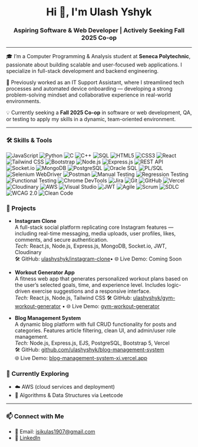 <h1 align="center">Hi 👋, I'm Ulash Yshyk</h1>
<h3 align="center">Aspiring Software & Web Developer | Actively Seeking Fall 2025 Co-op</h3>

---

🎓 I’m a Computer Programming & Analysis student at **Seneca Polytechnic**, passionate about building scalable and user-focused web applications. I specialize in full-stack development and backend engineering.

💼 Previously worked as an IT Support Assistant, where I streamlined tech processes and automated device onboarding — developing a strong problem-solving mindset and collaborative experience in real-world environments.

💡 Currently seeking a **Fall 2025 Co-op** in software or web development, QA, or testing to apply my skills in a dynamic, team-oriented environment.

---

### 🛠️ Skills & Tools

<p align="left">

  <!-- Programming Languages -->
  <img src="https://img.shields.io/badge/JavaScript-F7DF1E?logo=javascript&logoColor=000&style=flat-square" alt="JavaScript"/>
  <img src="https://img.shields.io/badge/Python-3776AB?logo=python&logoColor=fff&style=flat-square" alt="Python"/>
  <img src="https://img.shields.io/badge/C-00599C?logo=c&logoColor=fff&style=flat-square" alt="C"/>
  <img src="https://img.shields.io/badge/C++-00599C?logo=cplusplus&logoColor=fff&style=flat-square" alt="C++"/>
  <img src="https://img.shields.io/badge/SQL-4479A1?logo=postgresql&logoColor=fff&style=flat-square" alt="SQL"/>

  <!-- Frontend Technologies -->
  <img src="https://img.shields.io/badge/HTML5-E34F26?logo=html5&logoColor=fff&style=flat-square" alt="HTML5"/>
  <img src="https://img.shields.io/badge/CSS3-1572B6?logo=css3&logoColor=fff&style=flat-square" alt="CSS3"/>
  <img src="https://img.shields.io/badge/React-20232A?logo=react&logoColor=61DAFB&style=flat-square" alt="React"/>
  <img src="https://img.shields.io/badge/Tailwind_CSS-38B2AC?logo=tailwind-css&logoColor=white&style=flat-square" alt="Tailwind CSS"/>
  <img src="https://img.shields.io/badge/Bootstrap-563D7C?logo=bootstrap&logoColor=white&style=flat-square" alt="Bootstrap"/>

  <!-- Backend Technologies -->
  <img src="https://img.shields.io/badge/Node.js-339933?logo=node.js&logoColor=white&style=flat-square" alt="Node.js"/>
  <img src="https://img.shields.io/badge/Express.js-000000?logo=express&logoColor=white&style=flat-square" alt="Express.js"/>
  <img src="https://img.shields.io/badge/REST_API-005571?style=flat-square" alt="REST API"/>
  <img src="https://img.shields.io/badge/Socket.io-010101?logo=socket.io&logoColor=white&style=flat-square" alt="Socket.io"/>

  <!-- Databases -->
  <img src="https://img.shields.io/badge/MongoDB-47A248?logo=mongodb&logoColor=white&style=flat-square" alt="MongoDB"/>
  <img src="https://img.shields.io/badge/PostgreSQL-336791?logo=postgresql&logoColor=white&style=flat-square" alt="PostgreSQL"/>
  <img src="https://img.shields.io/badge/Oracle_SQL-F80000?logo=oracle&logoColor=white&style=flat-square" alt="Oracle SQL"/>
  <img src="https://img.shields.io/badge/PL%2FSQL-01529E?style=flat-square&logo=oracle" alt="PL/SQL"/>

  <!-- Testing & QA Tools -->
  <img src="https://img.shields.io/badge/Selenium-43B02A?logo=selenium&logoColor=white&style=flat-square" alt="Selenium WebDriver"/>
  <img src="https://img.shields.io/badge/Postman-FF6C37?logo=postman&logoColor=white&style=flat-square" alt="Postman"/>
  <img src="https://img.shields.io/badge/Manual_Testing-blue?style=flat-square" alt="Manual Testing"/>
  <img src="https://img.shields.io/badge/Regression_Testing-blue?style=flat-square" alt="Regression Testing"/>
  <img src="https://img.shields.io/badge/Functional_Testing-blue?style=flat-square" alt="Functional Testing"/>
  <img src="https://img.shields.io/badge/Chrome_DevTools-4285F4?logo=google-chrome&logoColor=white&style=flat-square" alt="Chrome DevTools"/>
  <img src="https://img.shields.io/badge/Jira-0052CC?logo=jira&logoColor=white&style=flat-square" alt="Jira"/>

  <!-- Dev Tools & Platforms -->
  <img src="https://img.shields.io/badge/Git-F05032?logo=git&logoColor=white&style=flat-square" alt="Git"/>
  <img src="https://img.shields.io/badge/GitHub-181717?logo=github&logoColor=white&style=flat-square" alt="GitHub"/>
  <img src="https://img.shields.io/badge/Vercel-000000?logo=vercel&logoColor=white&style=flat-square" alt="Vercel"/>
  <img src="https://img.shields.io/badge/Cloudinary-3448C5?logo=cloudinary&logoColor=white&style=flat-square" alt="Cloudinary"/>
  <img src="https://img.shields.io/badge/AWS-232F3E?logo=amazon-aws&logoColor=white&style=flat-square" alt="AWS"/>
  <img src="https://img.shields.io/badge/Visual_Studio-5C2D91?logo=visual-studio&logoColor=white&style=flat-square" alt="Visual Studio"/>

  <!-- Practices & Methodologies -->
  <img src="https://img.shields.io/badge/JWT-000000?logo=jsonwebtokens&logoColor=white&style=flat-square" alt="JWT"/>
  <img src="https://img.shields.io/badge/Agile-FE7A16?logo=scrumalliance&logoColor=white&style=flat-square" alt="Agile"/>
  <img src="https://img.shields.io/badge/Scrum-6DB33F?style=flat-square" alt="Scrum"/>
  <img src="https://img.shields.io/badge/SDLC-1F425F?style=flat-square" alt="SDLC"/>
  <img src="https://img.shields.io/badge/WCAG_2.0-964B00?style=flat-square" alt="WCAG 2.0"/>
  <img src="https://img.shields.io/badge/Clean_Code-1f425f?style=flat-square" alt="Clean Code"/>

</p>



### 📌  Projects

- **Instagram Clone**  
  A full-stack social platform replicating core Instagram features — including real-time messaging, media uploads, user profiles, likes, comments, and secure authentication.  
  _Tech:_ React.js, Node.js, Express.js, MongoDB, Socket.io, JWT, Cloudinary  
  🛠️ GitHub: [ulashyshyk/instagram-clone](https://github.com/ulashyshyk/instagram-clone)• 🌐 Live Demo: Coming Soon

- **Workout Generator App**  
  A fitness web app that generates personalized workout plans based on the user’s selected goals, time, and experience level. Includes logic-driven exercise suggestions and a responsive interface.  
  _Tech:_ React.js, Node.js, Tailwind CSS 
🛠️ GitHub: [ulashyshyk/gym-workout-generator](https://github.com/ulashyshyk/gym-workout-generator) • 🌐 Live Demo: [gym-workout-generator](https://gym-workout-generator-woad.vercel.app/)

- **Blog Management System**  
  A dynamic blog platform with full CRUD functionality for posts and categories. Features article filtering, clean UI, and admin/user role management.  
  _Tech:_ Node.js, Express.js, EJS, PostgreSQL, Bootstrap 5, Vercel  
  🛠️ GitHub: [github.com/ulashyshyk/blog-management-system](https://github.com/ulashyshyk/blog-management-system)  
🌐 Live Demo: [blog-management-system-xi.vercel.app](https://blog-management-system-xi.vercel.app)



### 🌱 Currently Exploring
- ☁️ AWS (cloud services and deployment)
- 🧠 Algorithms & Data Structures via Leetcode

---

### 📫 Connect with Me
- 📧 Email: isikulas1907@gmail.com  
- 🔗 [LinkedIn](https://www.linkedin.com/in/ulashyshyk/)  


